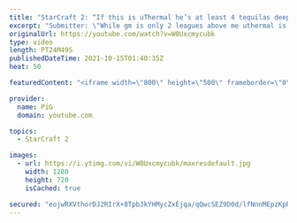 ```yaml
---
title: "StarCraft 2: “If this is uThermal he’s at least 4 tequilas deep” | Smurf Detective #7"
excerpt: "Submitter: \"While gm is only 2 leagues above me uthermal is 3000 mmr above me if this is him. That said, for being pretty intoxicated I think I held my own well. forgetting glaves was rough though.\"  🔥New Community Submission Series: SMURF DETECTIVE! So you think you have faced a Smurf. Send in your"
originalUrl: https://youtube.com/watch?v=W0Uxcmycubk
type: video
length: PT24M49S
publishedDateTime: 2021-10-15T01:40:35Z
heat: 50

featuredContent: "<iframe width=\"800\" height=\"500\" frameborder=\"0\" src=\"https://www.youtube.com/embed/W0Uxcmycubk\" allow=\"accelerometer; autoplay; encrypted-media; gyroscope; picture-in-picture\" allowfullscreen></iframe>"

provider:
  name: PiG
  domain: youtube.com

topics:
  - StarCraft 2

images:
  - url: https://i.ytimg.com/vi/W0Uxcmycubk/maxresdefault.jpg
    width: 1280
    height: 720
    isCached: true

secured: "eojwRXVthorDJ2RIrX+8TpbJkYHMycZxEjqa/qQwcSEZ9D0d/lfNnnMEpzKpRanm/HyG98k3Y6jOFCxnTDHOWtxNfflUmrzg3BBjaXnwl9Sh6asShK3PAIFvAVp46VS5SgqHp5d6B8nthBHyJl90DbDfWo/lkMTbBSSS/rS1bqaGcQh5u3wLhKBUZb/E/M0IDizHlmK+EEK+u6zAesa/sTZ3RZ6twvcKqr6s4FjmaUMsEdQkrw8XGgkSucV7s/9aILTszcv9kU+Y80deozDpbP/VNHTlVct0Vi9OcTumsBZUlFYZOsvV8IgkHMQo6OZtV964ZGwvNUGCC8HojXkJebTSclcbhx/Ob1jHCEkKBbJDwGgc53gvfZBrkJ0ywrsuKTVlTDatzHqmtBYfzVzDNM3UxmiX5evNpKc+PdlTixo=;KSkwhtWKPhkP37duPJ7eZA=="
---
```


